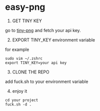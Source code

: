 # easy-png

1. GET TINY KEY

go to [tiny-png](https://tinypng.com/developers) and fetch your api key.

2. EXPORT TINY_KEY environment variable

for example
```shell
sudo vim ~/.zshrc
export TINY_KEY=your api key
```

3. CLONE THE REPO

add fuck.sh to your environment variable

4. enjoy it

```shell
cd your project
fuck.sh -d .
```
